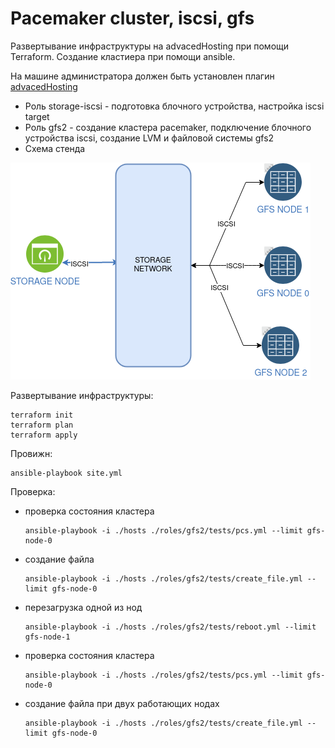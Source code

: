 # Pacemaker cluster, iscsi, gfs

Развертывание инфраструктуры на advacedHosting при помощи Terraform.
Создание кластиера при помощи ansible.

На машине администратора должен быть установлен плагин [advacedHosting](https://github.com/advancedhosting/terraform-provider-ah)

* Роль storage-iscsi - подготовка блочного устройства, настройка iscsi target
* Роль gfs2 - создание кластера  pacemaker, подключение блочного устройства iscsi, создание LVM и файловой системы gfs2
* Схема стенда 

<img src="./img/storage.png"> 



Развертывание инфраструктуры:
```
terraform init
terraform plan
terraform apply 
```
Провижн:
```
ansible-playbook site.yml
```

Проверка:
* проверка состояния кластера
    ```
    ansible-playbook -i ./hosts ./roles/gfs2/tests/pcs.yml --limit gfs-node-0
    ```
* создание файла 
    ```
    ansible-playbook -i ./hosts ./roles/gfs2/tests/create_file.yml --limit gfs-node-0
    ```
* перезагрузка одной из нод
    ```
    ansible-playbook -i ./hosts ./roles/gfs2/tests/reboot.yml --limit gfs-node-1
    ```
* проверка состояния кластера
    ```
    ansible-playbook -i ./hosts ./roles/gfs2/tests/pcs.yml --limit gfs-node-0
    ```
* создание файла при двух работающих нодах
    ```
    ansible-playbook -i ./hosts ./roles/gfs2/tests/create_file.yml --limit gfs-node-0
    ```


